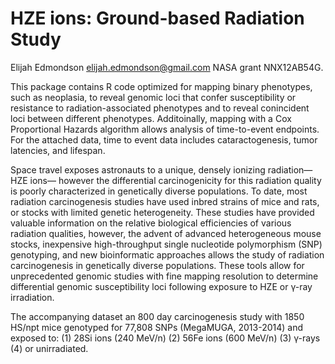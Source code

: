 # HZE ions: Ground-based Radiation Study
Elijah Edmondson <elijah.edmondson@gmail.com>
NASA grant NNX12AB54G.

This package contains R code optimized for mapping binary phenotypes, such as neoplasia, to reveal genomic loci that confer susceptibility or resistance to radiation-associated phenotypes and to reveal conincident loci between different phenotypes. Additoinally, mapping with a Cox Proportional Hazards algorithm allows analysis of time-to-event endpoints. For the attached data, time to event data includes cataractogenesis, tumor latencies, and lifespan.

Space travel exposes astronauts to a unique, densely ionizing radiation—HZE ions— however the differential carcinogenicity for this radiation quality is poorly characterized in genetically diverse populations. To date, most radiation carcinogenesis studies have used inbred strains of mice and rats, or stocks with limited genetic heterogeneity. These studies have provided valuable information on the relative biological efficiencies of various radiation qualities, however, the advent of advanced heterogeneous mouse stocks, inexpensive high-throughput single nucleotide polymorphism (SNP) genotyping, and new bioinformatic approaches allows the study of radiation carcinogenesis in genetically diverse populations. These tools allow for unprecedented genomic studies with fine mapping resolution to determine differential genomic susceptibility loci following exposure to HZE or γ-ray irradiation.
 
The accompanying dataset an 800 day carcinogenesis study with 1850 HS/npt mice genotyped for 77,808 SNPs (MegaMUGA, 2013-2014) and exposed to: 
(1) 28Si ions (240 MeV/n)
(2) 56Fe ions (600 MeV/n)
(3) γ-rays 
(4) or unirradiated. 
